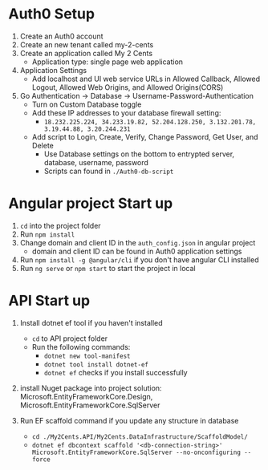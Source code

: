 # Auth0 Setup
1. Create an Auth0 account
2. Create an new tenant called my-2-cents
3. Create an application called My 2 Cents
   - Application type: single page web application
4. Application Settings
   - Add localhost and UI web service URLs in Allowed Callback, Allowed Logout, Allowed Web Origins, and Allowed Origins(CORS)
5. Go Authentication -> Database -> Username-Password-Authentication
   - Turn on Custom Database toggle
   - Add these IP addresses to your database firewall setting:
     - `18.232.225.224, 34.233.19.82, 52.204.128.250, 3.132.201.78, 3.19.44.88, 3.20.244.231`
   - Add script to Login, Create, Verify, Change Password, Get User, and Delete
     - Use Database settings on the bottom to entrypted server, database, username, password
     - Scripts can found in `./Auth0-db-script`

# Angular project Start up
1. `cd` into the project folder
2. Run `npm install`
3. Change domain and client ID in the `auth_config.json` in angular project
   - domain and client ID can be found in Auth0 application settings
4. Run `npm install -g @angular/cli` if you don't have angular CLI installed
5. Run `ng serve` or `npm start` to start the project in local

# API Start up
1. Install dotnet ef tool if you haven't installed
   - `cd` to API project folder
   - Run the following commands:
     - `dotnet new tool-manifest` 
     - `dotnet tool install dotnet-ef`
     - `dotnet ef` checks if you install successfully

2. install Nuget package into project solution: Microsoft.EntityFrameworkCore.Design, Microsoft.EntityFrameworkCore.SqlServer
3. Run EF scaffold command if you update any structure in database
   - `cd ./My2Cents.API/My2Cents.DataInfrastructure/ScaffoldModel/`
   - `dotnet ef dbcontext scaffold '<db-connection-string>' Microsoft.EntityFrameworkCore.SqlServer --no-onconfiguring --force `
